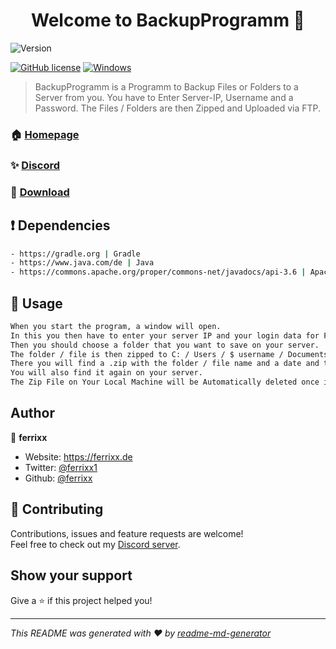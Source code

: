 <h1 align="center">Welcome to BackupProgramm 👋</h1>
<p>
  <img alt="Version" src="https://img.shields.io/badge/version-1.0.6-blue.svg?cacheSeconds=2592000" />
</p>

[![GitHub license](https://img.shields.io/github/license/Naereen/StrapDown.js.svg)](https://github.com/Naereen/StrapDown.js/blob/master/LICENSE)
[![Windows](https://svgshare.com/i/ZhY.svg)](https://svgshare.com/i/ZhY.svg)

> BackupProgramm is a Programm to Backup Files or Folders to a Server from you. You have to Enter Server-IP, Username and a Password. 
> The Files / Folders are then Zipped and Uploaded via FTP.

### 🏠 [Homepage](https://ferrixx.de)

### ✨ [Discord](https://ferrixx.de/discord)

### 🔽 [Download](https://ferrixx.de/downloads/BackupProgramm.exe)

<!-- ### 📝 [Trello (Update Logs)](https://trello.com/b/bjl2Pvqw/discord-bot) -->

## ❗️ Dependencies

```sh
- https://gradle.org | Gradle
- https://www.java.com/de | Java
- https://commons.apache.org/proper/commons-net/javadocs/api-3.6 | Apache Commons net
```

## 🔌 Usage

```sh
When you start the program, a window will open. 
In this you then have to enter your server IP and your login data for FTP access. 
Then you should choose a folder that you want to save on your server.
The folder / file is then zipped to C: / Users / $ username / Documents. 
There you will find a .zip with the folder / file name and a date and time. 
You will also find it again on your server.
The Zip File on Your Local Machine will be Automatically deleted once it has been Uploaded. :)
```


## Author

👤 **ferrixx**

* Website: https://ferrixx.de
* Twitter: [@ferrixx1](https://twitter.com/ferrixx1)
* Github: [@ferrixx](https://github.com/ferrixx)

## 🤝 Contributing

Contributions, issues and feature requests are welcome!<br />Feel free to check out my [Discord server](https://ferrixx.de/discord). 

## Show your support

Give a ⭐️ if this project helped you!

***
_This README was generated with ❤️ by [readme-md-generator](https://github.com/kefranabg/readme-md-generator)_
